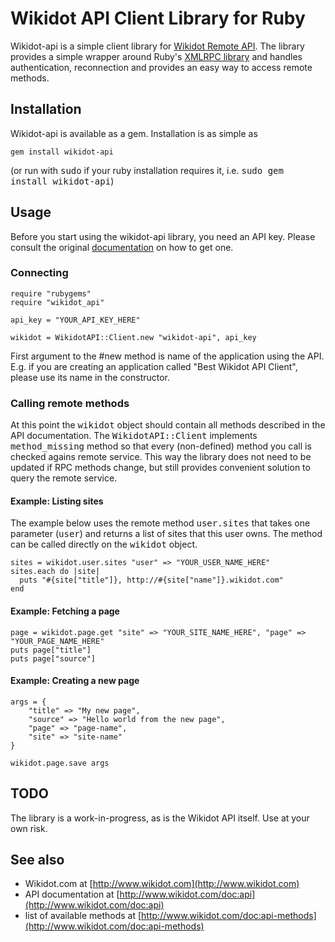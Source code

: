 Wikidot API Client Library for Ruby
===================================

Wikidot-api is a simple client library for [Wikidot Remote API](http://www.wikidot.com/doc:api).
The library provides a simple wrapper around Ruby's [XMLRPC library](http://www.ensta.fr/~diam/ruby/online/ruby-doc-stdlib/libdoc/xmlrpc/rdoc/index.html) and handles authentication, reconnection and provides an easy way to access remote methods.

Installation
------------

Wikidot-api is available as a gem. Installation is as simple as

    gem install wikidot-api
    
(or run with <tt>sudo</tt> if your ruby installation requires it, i.e. <tt>sudo gem install wikidot-api</tt>)
    
Usage
-----

Before you start using the wikidot-api library, you need an API key. Please consult the original [documentation](http://www.wikidot.com/doc:api) on how to get one.

### Connecting

    require "rubygems"
    require "wikidot_api"
    
    api_key = "YOUR_API_KEY_HERE"
    
    wikidot = WikidotAPI::Client.new "wikidot-api", api_key
    
First argument to the #new method is name of the application using the API. E.g. if you are creating an application called "Best Wikidot API Client", please use its name in the constructor.

### Calling remote methods

At this point the <tt>wikidot</tt> object should contain all methods described in the API documentation.
The <tt>WikidotAPI::Client</tt> implements <tt>method_missing</tt> method so that every (non-defined) method you call
is checked agains remote service. This way the library does not need to be updated if RPC methods change, but still provides
convenient solution to query the remote service.

#### Example: Listing sites

The example below uses the remote method <tt>user.sites</tt> that takes one parameter (<tt>user</tt>) and returns a list of sites that this user owns. The method can be called directly on the <tt>wikidot</tt> object.

    sites = wikidot.user.sites "user" => "YOUR_USER_NAME_HERE"
    sites.each do |site|
      puts "#{site["title"]}, http://#{site["name"]}.wikidot.com" 
    end
    
#### Example: Fetching a page

    page = wikidot.page.get "site" => "YOUR_SITE_NAME_HERE", "page" => "YOUR_PAGE_NAME_HERE"
    puts page["title"]
    puts page["source"]

#### Example: Creating a new page

    args = {
        "title" => "My new page",
        "source" => "Hello world from the new page",
        "page" => "page-name",
        "site" => "site-name"
    }
    
    wikidot.page.save args
    
TODO
----

The library is a work-in-progress, as is the Wikidot API itself. Use at your own risk.
    
    
See also
--------

- Wikidot.com at [http://www.wikidot.com](http://www.wikidot.com)
- API documentation at [http://www.wikidot.com/doc:api](http://www.wikidot.com/doc:api)
- list of available methods at [http://www.wikidot.com/doc:api-methods](http://www.wikidot.com/doc:api-methods)